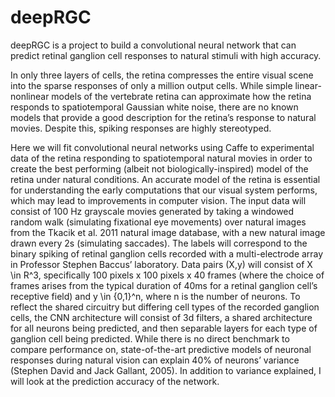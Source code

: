 # deepRGC
deepRGC is a project to build a convolutional neural network that can predict retinal ganglion cell responses to natural stimuli with high accuracy.

In only three layers of cells, the retina compresses the entire visual scene into the sparse responses of only a million output cells. While simple linear-nonlinear models of the vertebrate retina can approximate how the retina responds to spatiotemporal Gaussian white noise, there are no known models that provide a good description for the retina’s response to natural movies. Despite this, spiking responses are highly stereotyped. 

Here we will fit convolutional neural networks using Caffe to experimental data of the retina responding to spatiotemporal natural movies in order to create the best performing (albeit not biologically-inspired) model of the retina under natural conditions. An accurate model of the retina is essential for understanding the early computations that our visual system performs, which may lead to improvements in computer vision. The input data will consist of 100 Hz grayscale movies generated by taking a windowed random walk (simulating fixational eye movements) over natural images from the Tkacik et al. 2011 natural image database, with a new natural image drawn every 2s (simulating saccades). The labels will correspond to the binary spiking of retinal ganglion cells recorded with a multi-electrode array in Professor Stephen Baccus’ laboratory. Data pairs (X,y) will consist of X \in R^3, specifically 100 pixels x 100 pixels x 40 frames (where the choice of frames arises from the typical duration of 40ms for a retinal ganglion cell’s receptive field) and y \in {0,1}^n, where n is the number of neurons. To reflect the shared circuitry but differing cell types of the recorded ganglion cells, the CNN architecture will consist of 3d filters, a shared architecture for all neurons being predicted, and then separable layers for each type of ganglion cell being predicted. While there is no direct benchmark to compare performance on, state-of-the-art predictive models of neuronal responses during natural vision can explain 40% of neurons’ variance (Stephen David and Jack Gallant, 2005). In addition to variance explained, I will look at the prediction accuracy of the network.
